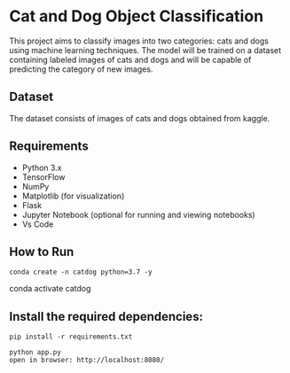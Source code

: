 # Cat and Dog Object Classification

This project aims to classify images into two categories: cats and dogs using machine learning techniques. The model will be trained on a dataset containing labeled images of cats and dogs and will be capable of predicting the category of new images.

## Dataset

The dataset consists of images of cats and dogs obtained from kaggle. 

## Requirements

- Python 3.x
- TensorFlow 
- NumPy
- Matplotlib (for visualization)
- Flask
- Jupyter Notebook (optional for running and viewing notebooks)
- Vs Code


## How to Run

    conda create -n catdog python=3.7 -y

conda activate catdog

## Install the required dependencies:
    pip install -r requirements.txt

    python app.py
    open in browser: http://localhost:8080/
